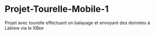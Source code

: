 # Projet-Tourelle-Mobile-1
Projet avec tourelle effectuant un balayage et envoyant des données à Labiew via le XBee
